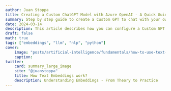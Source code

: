 ```yaml
---
author: Juan Stoppa
title: Creating a Custom ChatGPT Model with Azure OpenAI - A Quick Guide
summary: Step by step guide to create a Custom GPT to chat with your own data using Azure Open AI  
date: 2024-03-14
description: This article describes how you can configure a Custom GPT to chat with your own data, using Azure AI search and deploying it to the Azure infrastructure. 
draft: false
math: true
tags: ["embeddings", "llm", "nlp", "python"]
cover:
    image: "posts/artificial-intelligence/fundamentals/how-to-use-text-embeddings/text-embeddings.webp"
    caption: 
twitter:
    card: summary_large_image
    site: "@juanstoppa"
    title: How Text Embeddings work?
    description: Understanding Embeddings - From Theory to Practice
---
```



